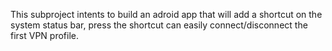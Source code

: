 This subproject intents to build an adroid app that will add a shortcut on the system status bar, press the shortcut can easily connect/disconnect the first VPN profile.
